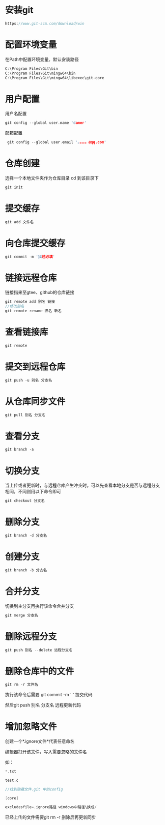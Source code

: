 # 安装git

```c
https://www.git-scm.com/download/win
```

# 配置环境变量

在Path中配置环境变量，默认安装路径

```c
C:\Program Files\Git\bin
C:\Program Files\Git\mingw64\bin
C:\Program Files\Git\mingw64\libexec\git-core
```

# 用户配置

用户名配置

```c
git config --global user.name 'damer'
```

邮箱配置

```c
 git config --global user.email '。。。。。@qq.com'
```

# 仓库创建

选择一个本地文件夹作为仓库目录 cd 到该目录下

```c
git init
```

# 提交缓存

```c
git add 文件名
```

# 向仓库提交缓存

```c
git commit -m '描述必填'
```

# 链接远程仓库

链接指来至gtee、github的仓库链接

```c
git remote add 别名 链接
//修改别名
git remote rename 旧名 新名
```

# 查看链接库

```c
git remote
```

# 提交到远程仓库

```c
git push -u 别名 分支名
```

# 从仓库同步文件

```c
git pull 别名 分支名
```

# 查看分支

```c
git branch -a
```

# 切换分支

当上传或者更新时，与远程仓库产生冲突时，可以先查看本地分支是否与远程分支相同，不同则用以下命令即可

```c
git checkout 分支名
```

# 删除分支

```c
git branch -d 分支名
```

# 创建分支

```c
git branch -b 分支名
```

# 合并分支

切换到主分支再执行该命令合并分支

```c
git merge 分支名
```

# 删除远程分支

```c
git push 别名 --delete 远程分支名
```

# 删除仓库中的文件

```c
git rm -r 文件名
```

执行该命令后需要 git commit -m ' ' 提交代码

然后git push 别名 分支名 远程更新代码

# 增加忽略文件

创建一个*.ignore文件\*代表任意命名

编辑器打开该文件，写入需要忽略的文件名

如：

```c
*.txt

test.c

//找到隐藏文件.git 中的config 

[core]

excludesfile=.ignore路径 windows中路径\换成/
```

已经上传的文件需要git rm -r 删除后再更新同步

